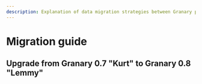 ```yaml
---
description: Explanation of data migration strategies between Granary platform versions.
---
```


# Migration guide

## Upgrade from Granary 0.7 "Kurt" to Granary 0.8 "Lemmy"



